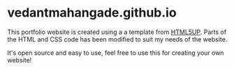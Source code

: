 # vedantmahangade.github.io
This portfolio website is created using a a template from [HTML5UP](https://html5up.net/). Parts of the HTML and CSS code has been modified to suit my needs of the website. 

It's open source and easy to use, feel free to use this for creating your own website!